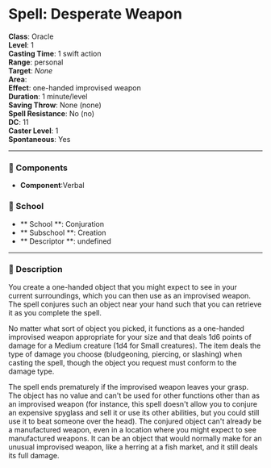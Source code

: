
# Spell: Desperate Weapon
**Class**: Oracle  
**Level**: 1  
**Casting Time**: 1 swift action  
**Range**: personal  
**Target**: _None_  
**Area**:   
**Effect**: one-handed improvised weapon  
**Duration**: 1 minute/level  
**Saving Throw**: None (none)  
**Spell Resistance**: No (no)  
**DC**: 11  
**Caster Level**: 1  
**Spontaneous**: Yes

---

### 🔮 Components
- **Component**:Verbal

### 🏫 School
- ** School **: Conjuration
- ** Subschool **: Creation
- ** Descriptor **: undefined
---

### 📜 Description
You create a one-handed object that you might expect to see in your current surroundings, which you can then use as an improvised weapon. The spell conjures such an object near your hand such that you can retrieve it as you complete the spell.

No matter what sort of object you picked, it functions as a one-handed improvised weapon appropriate for your size and that deals 1d6 points of damage for a Medium creature (1d4 for Small creatures). The item deals the type of damage you choose (bludgeoning, piercing, or slashing) when casting the spell, though the object you request must conform to the damage type.

The spell ends prematurely if the improvised weapon leaves your grasp. The object has no value and can't be used for other functions other than as an improvised weapon (for instance, this spell doesn't allow you to conjure an expensive spyglass and sell it or use its other abilities, but you could still use it to beat someone over the head). The conjured object can't already be a manufactured weapon, even in a location where you might expect to see manufactured weapons. It can be an object that would normally make for an unusual improvised weapon, like a herring at a fish market, and it still deals its full damage.
